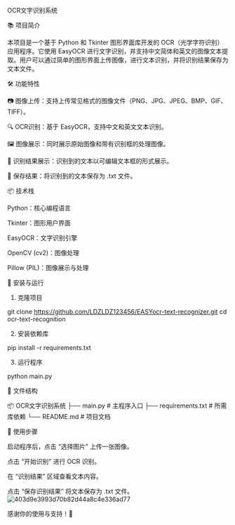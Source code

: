 OCR文字识别系统

📚 项目简介

本项目是一个基于 Python 和 Tkinter 图形界面库开发的 OCR（光学字符识别）应用程序。它使用 EasyOCR 进行文字识别，并支持中文简体和英文的图像文本提取。用户可以通过简单的图形界面上传图像，进行文本识别，并将识别结果保存为文本文件。

🛠️ 功能特性

📷 图像上传：支持上传常见格式的图像文件（PNG、JPG、JPEG、BMP、GIF、TIFF）。

🔍 OCR识别：基于 EasyOCR，支持中文和英文文本识别。

🖼️ 图像展示：同时展示原始图像和带有识别框的处理图像。

📝 识别结果展示：识别到的文本以可编辑文本框的形式展示。

💾 保存结果：将识别到的文本保存为 .txt 文件。

📦 技术栈

Python：核心编程语言

Tkinter：图形用户界面

EasyOCR：文字识别引擎

OpenCV (cv2)：图像处理

Pillow (PIL)：图像展示与处理

🚀 安装与运行

1. 克隆项目

git clone https://github.com/LDZLDZ123456/EASYocr-text-recognizer.git
cd ocr-text-recognition

2. 安装依赖库

pip install -r requirements.txt

3. 运行程序

python main.py

📂 文件结构

📦 OCR文字识别系统
├── main.py           # 主程序入口
├── requirements.txt  # 所需库依赖
└── README.md         # 项目文档

📝 使用步骤

启动程序后，点击 “选择图片” 上传一张图像。

点击 “开始识别” 进行 OCR 识别。

在 “识别结果” 区域查看文本内容。

点击 “保存识别结果” 将文本保存为 .txt 文件。
![403d9e3993d70b82d44a8c4e336ad77](https://github.com/user-attachments/assets/c5d7723b-25fa-462a-8134-2fb79c952773)


感谢你的使用与支持！🎉
